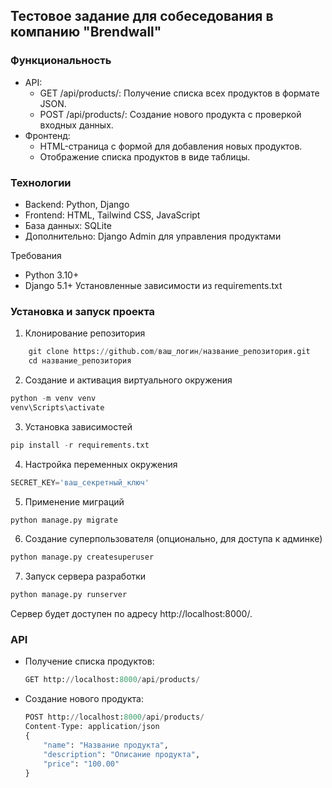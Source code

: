 ## Тестовое задание для собеседования в компанию "Brendwall"

### Функциональность
* API:
	* GET /api/products/: Получение списка всех продуктов в формате JSON.
	* POST /api/products/: Создание нового продукта с проверкой входных данных.
* Фронтенд:
  * HTML-страница с формой для добавления новых продуктов.
  * Отображение списка продуктов в виде таблицы.


### Технологии

* Backend: Python, Django
* Frontend: HTML, Tailwind CSS, JavaScript
* База данных: SQLite
* Дополнительно: Django Admin для управления продуктами

Требования
* Python 3.10+
* Django 5.1+
Установленные зависимости из requirements.txt

### Установка и запуск проекта

1. Клонирование репозитория
```python
    git clone https://github.com/ваш_логин/название_репозитория.git
    cd название_репозитория
```
2. Создание и активация виртуального окружения
```python
python -m venv venv
venv\Scripts\activate
```
3. Установка зависимостей
```python
pip install -r requirements.txt
```
4. Настройка переменных окружения
```python
SECRET_KEY='ваш_секретный_ключ'
```
5. Применение миграций
```python
python manage.py migrate
```
6. Создание суперпользователя (опционально, для доступа к админке)
```python
python manage.py createsuperuser
```
7. Запуск сервера разработки
```python
python manage.py runserver
```

Сервер будет доступен по адресу http://localhost:8000/.

### API
- Получение списка продуктов:
	```python
	GET http://localhost:8000/api/products/
	```
- Создание нового продукта:
	```python
	POST http://localhost:8000/api/products/
	Content-Type: application/json
	{
		"name": "Название продукта",
		"description": "Описание продукта",
		"price": "100.00"
	}
	```